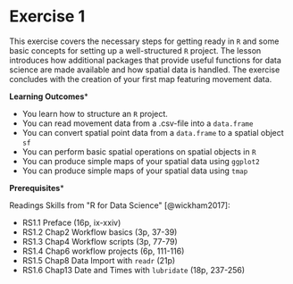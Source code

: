 # Exercise 1


This exercise covers the necessary steps for getting ready in `R` and some basic concepts for setting up a well-structured `R` project. The lesson introduces how additional packages that provide useful functions for data science are made available and how spatial data is handled. The exercise concludes with the creation of your first map featuring movement data. 





**Learning Outcomes***

- You learn how to structure an `R` project.
- You can read movement data from a .csv-file into a `data.frame`
- You can convert spatial point data from a `data.frame` to a spatial object `sf`
- You can perform basic spatial operations on spatial objects in `R`
- You can produce simple maps of your spatial data using `ggplot2`
- You can produce simple maps of your spatial data using `tmap`


**Prerequisites***

Readings Skills from "R for Data Science" [@wickham2017]:

- RS1.1 Preface (16p, ix-xxiv)
- RS1.2 Chap2 Workflow basics (3p, 37-39)
- RS1.3 Chap4 Workflow scripts (3p, 77-79)
- RS1.4 Chap6 workflow projects (6p, 111-116)
- RS1.5 Chap8 Data Import with `readr` (21p)
- RS1.6 Chap13 Date and Times with `lubridate` (18p, 237-256)
